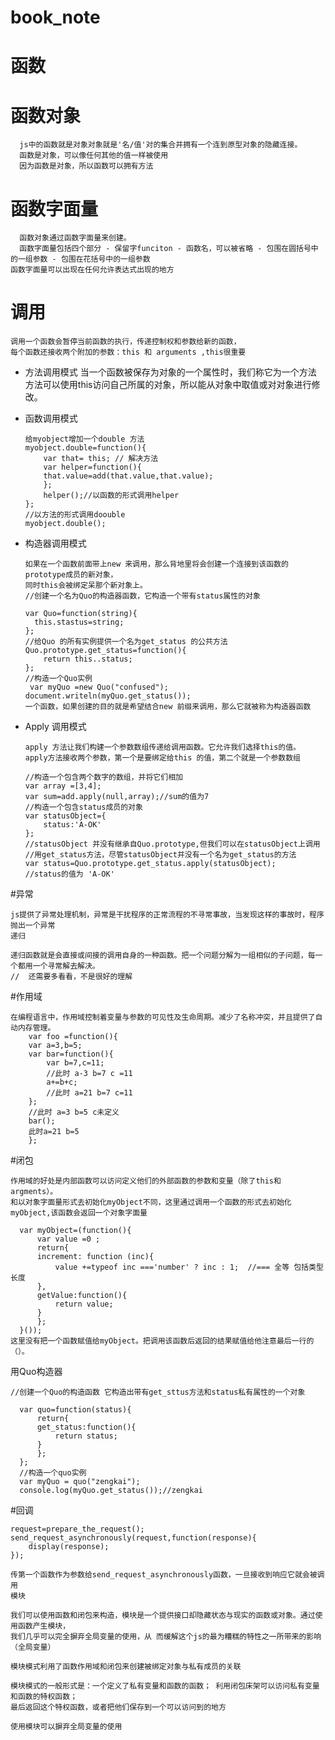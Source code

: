 # book_note
# 函数
# 函数对象
	  js中的函数就是对象对象就是'名/值'对的集合并拥有一个连到原型对象的隐藏连接。
	  函数是对象，可以像任何其他的值一样被使用
	  因为函数是对象，所以函数可以拥有方法
# 函数字面量
	  函数对象通过函数字面量来创建。
	  函数字面量包括四个部分 - 保留字funciton - 函数名，可以被省略 - 包围在圆括号中的一组参数 - 包围在花括号中的一组参数
	函数字面量可以出现在任何允许表达式出现的地方
# 调用
	调用一个函数会暂停当前函数的执行，传递控制权和参数给新的函数，
	每个函数还接收两个附加的参数：this 和 arguments ,this很重要
* 方法调用模式
	当一个函数被保存为对象的一个属性时，我们称它为一个方法
	方法可以使用this访问自己所属的对象，所以能从对象中取值或对对象进行修改。
* 函数调用模式

	  给myobject增加一个double 方法
	  myobject.double=function(){
	      var that= this; // 解决方法
	      var helper=function(){
		  that.value=add(that.value,that.value);
	      };
	      helper();//以函数的形式调用helper
	  };
	  //以方法的形式调用doouble
	  myobject.double();
* 构造器调用模式

	  如果在一个函数前面带上new 来调用，那么背地里将会创建一个连接到该函数的prototype成员的新对象，
	  同时this会被绑定呆那个新对象上。
	  //创建一个名为Quo的构造器函数，它构造一个带有status属性的对象

	  var Quo=function(string){
	    this.stastus=string;
	  };
	  //给Quo 的所有实例提供一个名为get_status 的公共方法
	  Quo.prototype.get_status=function(){
	      return this..status;
	  };
	  //构造一个Quo实例
	   var myQuo =new Quo("confused");
	  document.writeln(myQuo.get_status());
	  一个函数，如果创建的目的就是希望结合new 前缀来调用，那么它就被称为构造器函数 
* Apply 调用模式

	  apply 方法让我们构建一个参数数组传递给调用函数。它允许我们选择this的值。
	  apply方法接收两个参数，第一个是要绑定给this 的值，第二个就是一个参数数组

	  //构造一个包含两个数字的数组，并将它们相加
	  var array =[3,4];
	  var sum=add.apply(null,array);//sum的值为7
	  //构造一个包含status成员的对象
	  var statusObject={
	      status:'A-OK'
	  };
	  //statusObject 并没有继承自Quo.prototype,但我们可以在statusObject上调用
	  //用get_status方法，尽管statusObject并没有一个名为get_status的方法
	  var status=Quo.prototype.get_status.apply(statusObject);
	  //status的值为 'A-OK'
#异常

	js提供了异常处理机制，异常是干扰程序的正常流程的不寻常事故，当发现这样的事故时，程序抛出一个异常
	递归

	递归函数就是会直接或间接的调用自身的一种函数。把一个问题分解为一组相似的子问题，每一个都用一个寻常解去解决。
	//  还需要多看看，不是很好的理解
#作用域

	在编程语言中，作用域控制着变量与参数的可见性及生命周期。减少了名称冲突，并且提供了自动内存管理。
	    var foo =function(){
		var a=3,b=5;
		var bar=function(){
		    var b=7,c=11;
		    //此时 a-3 b=7 c =11
		    a+=b+c;
		    //此时 a=21 b=7 c=11
		};
		//此时 a=3 b=5 c未定义
		bar();
		此时a=21 b=5
	    };
#闭包

	作用域的好处是内部函数可以访问定义他们的外部函数的参数和变量（除了this和argments）。
	和以对象字面量形式去初始化myObject不同，这里通过调用一个函数的形式去初始化myObject,该函数会返回一个对象字面量

	  var myObject=(function(){
	      var value =0 ;
	      return{
		  increment: function (inc){
		      value +=typeof inc ==='number' ? inc : 1;  //=== 全等 包括类型长度
		  },
		  getValue:function(){
		      return value;
		  }
	      };
	  }());
	这里没有把一个函数赋值给myObject。把调用该函数后返回的结果赋值给他注意最后一行的（）。

用Quo构造器

	//创建一个Quo的构造函数 它构造出带有get_sttus方法和status私有属性的一个对象

	  var quo=function(status){
	      return{
		  get_status:function(){
		      return status;
		  }
	      };
	  };
	  //构造一个quo实例
	  var myQuo = quo("zengkai");
	  console.log(myQuo.get_status());//zengkai 
#回调

	request=prepare_the_request();
	send_request_asynchronously(request,function(response){
	    display(response);
	});

	传第一个函数作为参数给send_request_asynchronously函数，一旦接收到响应它就会被调用
	模块

	我们可以使用函数和闭包来构造，模块是一个提供接口却隐藏状态与现实的函数或对象。通过使用函数产生模块，
	我们几乎可以完全摒弃全局变量的使用，从 而缓解这个js的最为糟糕的特性之一所带来的影响（全局变量）

	模块模式利用了函数作用域和闭包来创建被绑定对象与私有成员的关联

	模块模式的一般形式是：一个定义了私有变量和函数的函数； 利用闭包床架可以访问私有变量和函数的特权函数；
	最后返回这个特权函数，或者把他们保存到一个可以访问到的地方

	使用模块可以摒弃全局变量的使用

